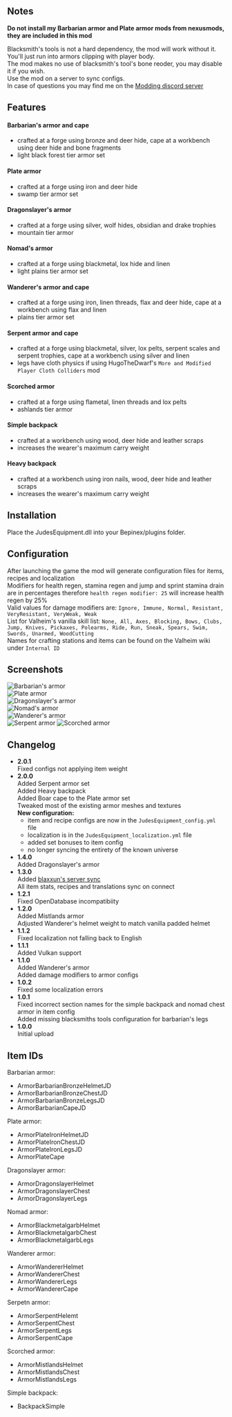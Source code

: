 ## Notes
**Do not install my Barbarian armor and Plate armor mods from nexusmods, they are included in this mod**  

Blacksmith's tools is not a hard dependency, the mod will work without it. You'll just run into armors clipping with player body.  
The mod makes no use of blacksmith's tool's bone reoder, you may disable it if you wish.  
Use the mod on a server to sync configs.  
In case of questions you may find me on the [Modding discord server](https://discord.gg/MXqWrn532w)

## Features

#### Barbarian's armor and cape
- crafted at a forge using bronze and deer hide, cape at a workbench using deer hide and bone fragments
- light black forest tier armor set

#### Plate armor
- crafted at a forge using iron and deer hide
- swamp tier armor set

#### Dragonslayer's armor
- crafted at a forge using silver, wolf hides, obsidian and drake trophies
- mountain tier armor

#### Nomad's armor
- crafted at a forge using blackmetal, lox hide and linen
- light plains tier armor set

#### Wanderer's armor and cape
- crafted at a forge using iron, linen threads, flax and deer hide, cape at a workbench using flax and linen  
- plains tier armor set

#### Serpent armor and cape
- crafted at a forge using blackmetal, silver, lox pelts, serpent scales and serpent trophies, cape at a workbench using silver and linen
- legs have cloth physics if using HugoTheDwarf's ``More and Modified Player Cloth Colliders`` mod

#### Scorched armor
- crafted at a forge using flametal, linen threads and lox pelts  
- ashlands tier armor 

#### Simple backpack
- crafted at a workbench using wood, deer hide and leather scraps
- increases the wearer's maximum carry weight

#### Heavy backpack
- crafted at a workbench using iron nails, wood, deer hide and leather scraps
- increases the wearer's maximum carry weight

## Installation
Place the JudesEquipment.dll into your Bepinex/plugins folder.

## Configuration
After launching the game the mod will generate configuration files for items, recipes and localization  
Modifiers for health regen, stamina regen and jump and sprint stamina drain are in percentages therefore ``health regen modifier: 25`` will increase health regen by 25%  
Valid values for damage modifiers are: ``Ignore, Immune, Normal, Resistant, VeryResistant, VeryWeak, Weak``  
List for Valheim's vanilla skill list: ``None, All, Axes, Blocking, Bows, Clubs, Jump, Knives, Pickaxes, Polearms, Ride, Run, Sneak, Spears, Swim, Swords, Unarmed, WoodCutting``  
Names for crafting stations and items can be found on the Valheim wiki under ``Internal ID``

## Screenshots  

![Barbarian's armor](https://cdn.discordapp.com/attachments/889777555194912798/919176996771221534/barbarmor200.png)  
![Plate armor](https://cdn.discordapp.com/attachments/889777555194912798/901127892140978266/platev2.png)  
![Dragonslayer's armor](https://cdn.discordapp.com/attachments/889777555194912798/901127826428796938/dragonslayer.png)  
![Nomad's armor](https://cdn.discordapp.com/attachments/889777555194912798/936890070789677106/nomad200.png)  
![Wanderer's armor](https://cdn.discordapp.com/attachments/889777555194912798/901127896784048189/wanderer.png)  
![Serpent armor](https://cdn.discordapp.com/attachments/889777555194912798/936555888087535647/serpent.png)
![Scorched armor](https://cdn.discordapp.com/attachments/830502805869559848/892789090154606682/20210929153749_1.jpg)  

## Changelog  
- **2.0.1**  
Fixed configs not applying item weight   
- **2.0.0**  
Added Serpent armor set  
Added Heavy backpack  
Added Boar cape to the Plate armor set  
Tweaked most of the existing armor meshes and textures  
**New configuration:**
  - item and recipe configs are now in the ``JudesEquipment_config.yml`` file
  - localization is in the ``JudesEquipment_localization.yml`` file
  - added set bonuses to item config
  - no longer syncing the entirety of the known universe    
- **1.4.0**  
Added Dragonslayer's armor  
- **1.3.0**  
Added [blaxxun's server sync](https://github.com/blaxxun-boop/ServerSync)  
All item stats, recipes and translations sync on connect
- **1.2.1**  
Fixed OpenDatabase incompatibiity  
- **1.2.0**  
Added Mistlands armor  
Adjusted Wanderer's helmet weight to match vanilla padded helmet  
- **1.1.2**  
Fixed localization not falling back to English    
- **1.1.1**  
Added Vulkan support  
- **1.1.0**  
Added Wanderer's armor  
Added damage modifiers to armor configs  
- **1.0.2**  
Fixed some localization errors  
- **1.0.1**  
Fixed incorrect section names for the simple backpack and nomad chest armor in item config  
Added missing blacksmiths tools configuration for barbarian's legs  
- **1.0.0**  
Initial upload  

## Item IDs  

Barbarian armor:  
- ArmorBarbarianBronzeHelmetJD  
- ArmorBarbarianBronzeChestJD  
- ArmorBarbarianBronzeLegsJD  
- ArmorBarbarianCapeJD  
  
Plate armor:  
- ArmorPlateIronHelmetJD  
- ArmorPlateIronChestJD  
- ArmorPlateIronLegsJD  
- ArmorPlateCape

Dragonslayer armor:  
- ArmorDragonslayerHelmet  
- ArmorDragonslayerChest  
- ArmorDragonslayerLegs  

Nomad armor:
- ArmorBlackmetalgarbHelmet  
- ArmorBlackmetalgarbChest  
- ArmorBlackmetalgarbLegs  

Wanderer armor:
- ArmorWandererHelmet
- ArmorWandererChest
- ArmorWandererLegs
- ArmorWandererCape

Serpetn armor:
- ArmorSerpentHelemt
- ArmorSerpentChest
- ArmorSerpentLegs
- ArmorSerpentCape

Scorched armor:
- ArmorMistlandsHelmet
- ArmorMistlandsChest
- ArmorMistlandsLegs  

Simple backpack:
- BackpackSimple  
